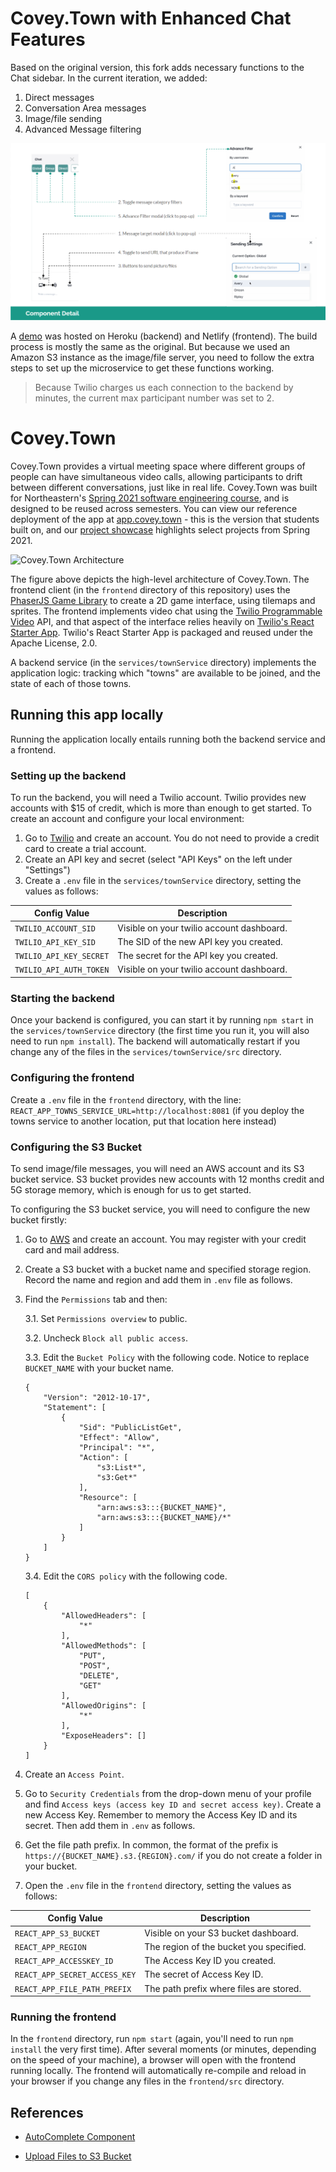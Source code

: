 # Covey.Town with Enhanced Chat Features

Based on the original version, this fork adds necessary functions to the Chat sidebar. In the current iteration, we added:

1. Direct messages
2. Conversation Area messages
3. Image/file sending
4. Advanced Message filtering

![overview](docs/revamped-chat-bar.png)

A [demo](https://voluble-creponne-519431.netlify.app/) was hosted on Heroku (backend) and Netlify (frontend). The build process is mostly the same as the original. But because we used an Amazon S3 instance as the image/file server, you need to follow the extra steps to set up the microservice to get these functions working.

> Because Twilio charges us each connection to the backend by minutes, the current max participant number was set to 2.

# Covey.Town

Covey.Town provides a virtual meeting space where different groups of people can have simultaneous video calls, allowing participants to drift between different conversations, just like in real life.
Covey.Town was built for Northeastern's [Spring 2021 software engineering course](https://neu-se.github.io/CS4530-CS5500-Spring-2021/), and is designed to be reused across semesters.
You can view our reference deployment of the app at [app.covey.town](https://app.covey.town/) - this is the version that students built on, and our [project showcase](https://neu-se.github.io/CS4530-CS5500-Spring-2021/project-showcase) highlights select projects from Spring 2021.

![Covey.Town Architecture](docs/covey-town-architecture.png)

The figure above depicts the high-level architecture of Covey.Town.
The frontend client (in the `frontend` directory of this repository) uses the [PhaserJS Game Library](https://phaser.io) to create a 2D game interface, using tilemaps and sprites.
The frontend implements video chat using the [Twilio Programmable Video](https://www.twilio.com/docs/video) API, and that aspect of the interface relies heavily on [Twilio's React Starter App](https://github.com/twilio/twilio-video-app-react). Twilio's React Starter App is packaged and reused under the Apache License, 2.0.

A backend service (in the `services/townService` directory) implements the application logic: tracking which "towns" are available to be joined, and the state of each of those towns.

## Running this app locally

Running the application locally entails running both the backend service and a frontend.

### Setting up the backend

To run the backend, you will need a Twilio account. Twilio provides new accounts with $15 of credit, which is more than enough to get started.
To create an account and configure your local environment:

1. Go to [Twilio](https://www.twilio.com/) and create an account. You do not need to provide a credit card to create a trial account.
2. Create an API key and secret (select "API Keys" on the left under "Settings")
3. Create a `.env` file in the `services/townService` directory, setting the values as follows:

| Config Value            | Description                               |
| ----------------------- | ----------------------------------------- |
| `TWILIO_ACCOUNT_SID`    | Visible on your twilio account dashboard. |
| `TWILIO_API_KEY_SID`    | The SID of the new API key you created.   |
| `TWILIO_API_KEY_SECRET` | The secret for the API key you created.   |
| `TWILIO_API_AUTH_TOKEN` | Visible on your twilio account dashboard. |

### Starting the backend

Once your backend is configured, you can start it by running `npm start` in the `services/townService` directory (the first time you run it, you will also need to run `npm install`).
The backend will automatically restart if you change any of the files in the `services/townService/src` directory.

### Configuring the frontend

Create a `.env` file in the `frontend` directory, with the line: `REACT_APP_TOWNS_SERVICE_URL=http://localhost:8081` (if you deploy the towns service to another location, put that location here instead)

### Configuring the S3 Bucket

To send image/file messages, you will need an AWS account and its S3 bucket service. S3 bucket provides new accounts with 12 months credit and 5G storage memory, which is enough for us to get started.

To configuring the S3 bucket service, you will need to configure the new bucket firstly:

1. Go to [AWS](https://aws.amazon.com/) and create an account. You may register with your credit card and mail address.
2. Create a S3 bucket with a bucket name and specified storage region. Record the name and region and add them in `.env` file as follows.
3. Find the `Permissions` tab and then:
  
    3.1. Set `Permissions overview` to public.
    
    3.2. Uncheck `Block all public access`.
    
    3.3. Edit the `Bucket Policy` with the following code. Notice to replace `BUCKET_NAME` with your bucket name.

    ```
    {
        "Version": "2012-10-17",
        "Statement": [
            {
                "Sid": "PublicListGet",
                "Effect": "Allow",
                "Principal": "*",
                "Action": [
                    "s3:List*",
                    "s3:Get*"
                ],
                "Resource": [
                    "arn:aws:s3:::{BUCKET_NAME}",
                    "arn:aws:s3:::{BUCKET_NAME}/*"
                ]
            }
        ]
    }
    ```

    3.4. Edit the `CORS policy` with the following code.

    ```
    [
        {
            "AllowedHeaders": [
                "*"
            ],
            "AllowedMethods": [
                "PUT",
                "POST",
                "DELETE",
                "GET"
            ],
            "AllowedOrigins": [
                "*"
            ],
            "ExposeHeaders": []
        }
    ]
    ```
4. Create an `Access Point`.

5. Go to `Security Credentials` from the drop-down menu of your profile and find `Access keys (access key ID and secret access key)`. Create a new Access Key. Remember to memory the Access Key ID and its secret. Then add them in `.env` as follows.

6. Get the file path prefix. In common, the format of the prefix is `https://{BUCKET_NAME}.s3.{REGION}.com/` if you do not create a folder in your bucket.

7. Open the `.env` file in the `frontend` directory, setting the values as follows:

| Config Value                  | Description                             |
| ----------------------------- | --------------------------------------- |
| `REACT_APP_S3_BUCKET`         | Visible on your S3 bucket dashboard.    |
| `REACT_APP_REGION`            | The region of the bucket you specified. |
| `REACT_APP_ACCESSKEY_ID`      | The Access Key ID you created.          |
| `REACT_APP_SECRET_ACCESS_KEY` | The secret of Access Key ID.            |
| `REACT_APP_FILE_PATH_PREFIX`  | The path prefix where files are stored. |

### Running the frontend

In the `frontend` directory, run `npm start` (again, you'll need to run `npm install` the very first time). After several moments (or minutes, depending on the speed of your machine), a browser will open with the frontend running locally.
The frontend will automatically re-compile and reload in your browser if you change any files in the `frontend/src` directory.

## References

- [AutoComplete Component](https://www.npmjs.com/package/chakra-ui-autocomplete)

- [Upload Files to S3 Bucket](https://javascript.plainenglish.io/how-to-upload-files-to-aws-s3-in-react-591e533d615e)
